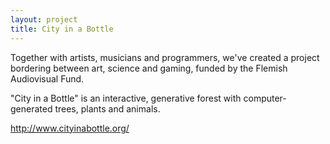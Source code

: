 ```yaml
---
layout: project
title: City in a Bottle
---
```

Together with artists, musicians and programmers, we've created a project bordering between art, science and gaming, funded by the Flemish Audiovisual Fund.

"City in a Bottle" is an interactive, generative forest with computer-generated trees, plants and animals.




<http://www.cityinabottle.org/>